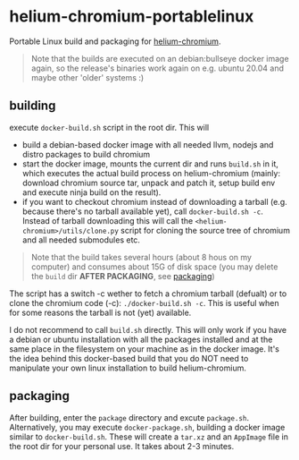 # helium-chromium-portablelinux
Portable Linux build and packaging for [helium-chromium](https://github.com/imputnet/helium-chromium).
>Note that the builds are executed on an debian:bullseye docker image again, so the release's binaries work again on e.g. ubuntu 20.04 and maybe other 'older' systems :)

## building
execute `docker-build.sh` script in the root dir. This will
* build a debian-based docker image with all needed llvm, nodejs and distro packages to build chromium
* start the docker image, mounts the current dir and runs `build.sh` in it, which executes the actual build process on helium-chromium (mainly: download chromium source tar, unpack 
  and patch it, setup build env and execute ninja build on the result).
* if you want to checkout chromium instead of downloading a tarball (e.g. because there's no tarball available yet), call `docker-build.sh -c`. 
  Instead of tarball downloading this will call the `<helium-chromium>/utils/clone.py` script for cloning the source tree of chromium and all needed submodules etc.

>Note that the build takes several hours (about 8 hous on my computer) and consumes about 15G of disk space (you may delete the `build` dir __AFTER PACKAGING__, see [packaging](#packaging))

The script has a switch -c wether to fetch a chromium tarball (defualt) or to clone the chromium code (-c): `./docker-build.sh -c`.
This is useful when for some reasons the tarball is not (yet) available.

I do not recommend to call `build.sh` directly. This will only work if you have a debian or ubuntu installation with all the packages installed and at the same place in the filesystem on your machine as in the docker image. It's the idea behind this docker-based build that you do NOT need to manipulate your own linux installation to build helium-chromium.

## packaging
After building, enter the `package` directory and excute `package.sh`. Alternatively, you may execute `docker-package.sh`, building a docker image similar to `docker-build.sh`.
These will create a `tar.xz` and an `AppImage` file in the root dir for your personal use. It takes about 2-3 minutes.</br>
